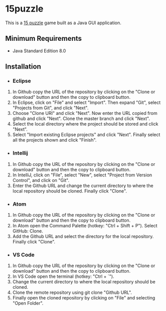 # 15puzzle
This is a [15 puzzle](https://en.wikipedia.org/wiki/15_puzzle) game built as a Java GUI application.

## Minimum Requirements
* Java Standard Edition 8.0

## Installation
* ### Eclipse
1. In Github copy the URL of the repository by clicking on the "Clone or download" button and then the copy to clipboard button.
2. In Eclipse, click on "File" and select "Import". Then expand "Git", select "Projects from Git", and click "Next".
3. Choose "Clone URI" and click "Next". Now enter the URL copied from github and click "Next". Clone the master branch and click "Next".
4. Select the local directory where the project should be stored and click "Next".
5. Select "Import existing Eclipse projects" and click "Next". Finally select all the projects shown and click "Finish".

* ### Intellij
1. In Github copy the URL of the repository by clicking on the "Clone or download" button and then the copy to clipboard button.
2. In IntelliJ, click on "File", select "New", select "Project from Version Control", and click on "Git".
3. Enter the Github URL and change the current directory to where the local repository should be cloned. Finally click "Clone". 

* ### Atom
1. In Github copy the URL of the repository by clicking on the "Clone or download" button and then the copy to clipboard button.
2. In Atom open the Command Palette (hotkey: "Ctrl + Shift + P"). Select GitHub: Clone. 
3. Add the Github URL and select the directory for the local repository. Finally click "Clone". 

* ### VS Code
1. In Github copy the URL of the repository by clicking on the "Clone or download" button and then the copy to clipboard button.
2. In VS Code open the terminal (hotkey: "Ctrl + `").
3. Change the current directory to where the local repository should be cloned. 
4. Clone the remote repository using git clone "Github URL".
5. Finally open the cloned repository by clicking on "File" and selecting "Open Folder".
